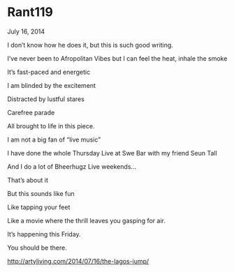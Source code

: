 # Rant119


July 16, 2014

I don’t know how he does it, but this is such good writing.

I’ve never been to Afropolitan Vibes but I can feel the heat, inhale the smoke

It’s fast-paced and energetic

I am blinded by the excitement

Distracted by lustful stares

Carefree parade

All brought to life in this piece.

I am not a big fan of “live music”

I have done the whole Thursday Live at Swe Bar with my friend Seun Tall  

And I do a lot of Bheerhugz Live weekends…

That’s about it

But this sounds like fun

Like tapping your feet

Like a movie where the thrill leaves you gasping for air.

It’s happening this Friday.

You should be there.

http://artyliving.com/2014/07/16/the-lagos-jump/
